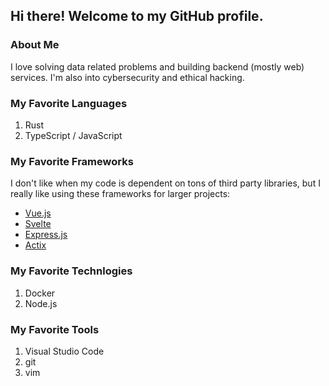 ## Hi there! Welcome to my GitHub profile.

### About Me

I love solving data related problems and building backend (mostly web) services. I'm also into cybersecurity and ethical hacking.

### My Favorite Languages

1. Rust
2. TypeScript / JavaScript

### My Favorite Frameworks

I don't like when my code is dependent on tons of third party libraries, but I really like using these frameworks for larger projects:

- [Vue.js](https://vuejs.org)
- [Svelte](https://svelte.dev)
- [Express.js](https://expressjs.com)
- [Actix](https://actix.rs)

### My Favorite Technlogies

1. Docker
2. Node.js

### My Favorite Tools

1. Visual Studio Code
2. git
3. vim
